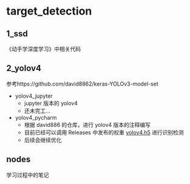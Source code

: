 # target_detection

## 1_ssd

《动手学深度学习》中相关代码

## 2_yolov4

参考https://github.com/david8862/keras-YOLOv3-model-set

- yolov4_jupyter
  - jupyter 版本的 yolov4
  - 还未完工...
- yolov4_pycharm
  - 根据 david886 的仓库，进行 yolov4 版本的注释编写
  - 目前已经可以调用 Releases 中发布的权重 [yolov4.h5](https://github.com/bobenxia/target_detection/releases/tag/1.0) 进行识别检测
  - 后续会继续优化

## nodes

学习过程中的笔记